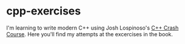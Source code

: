 # cpp-exercises
I'm learning to write modern C++ using Josh Lospinoso's
[C++ Crash Course](https://ccc.codes/). Here you'll find my attempts 
at the excercises in the book.

